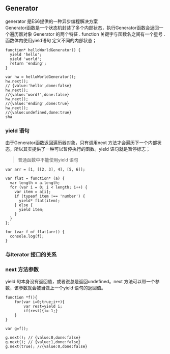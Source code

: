 ## Generator
generator 是ES6提供的一种异步编程解决方案  
Generator函数是一个状态机封装了多个内部状态，执行Generator函数会返回一个遍历器对象
Generator 的两个特征
. function 关键字与函数名之间有一个星号
. 函数体内使用yield语句 定义不同的内部状态；
```
function* helloWorldGenerator() {
  yield 'hello';
  yield 'world';
  return 'ending';
}

var hw = helloWorldGenerator();
hw.next();
// {value:'hello',done:false}
hw.next();
//{value:'word!',done:false}
hw.next();
//{value:'ending',done:true}
hw.next();
//{value:undefined,done:true}
sha
```

### yield 语句
由于Generator函数返回遍历器对象，只有调用next 方法才会遍历下一个内部状态，所以其实提供了一种可以暂停执行的函数。yield 语句就是暂停标志；  
> 普通函数中不能使用yield 语句

```
var arr = [1, [[2, 3], 4], [5, 6]];

var flat = function* (a) {
  var length = a.length;
  for (var i = 0; i < length; i++) {
    var item = a[i];
    if (typeof item !== 'number') {
      yield* flat(item);
    } else {
      yield item;
    }
  }
};

for (var f of flat(arr)) {
  console.log(f);
}

```
### 与Iterator 接口的关系

### next 方法参数
yield 句本身没有返回值，或者说总是返回undefined。next 方法可以带一个参数，该参数就会被当做上一个yield 语句的返回值。
```
function *f(){
    for(var i=0;true;i++){
        var rest=yield i;
        if(rest){i=-1;}
    }
}

var g=f();

g.next(); // {value:0,done:false}
g.next(); // {value:1,done:false}
g.next(true); //{value:0,done:false}

```
